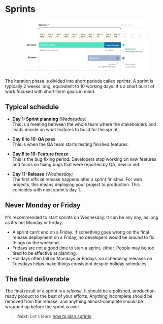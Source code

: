 # Sprints

<figure class='-bordered -w100'>
<img src='../images/example-sprint.png' alt='Example sprint' />
</figure>

The iteration phase is divided into short periods called *sprints*. A sprint is typically 2 weeks long, equivalent to 10 working days. It's a short burst of work focused with short-term goals in mind.

## Typical schedule

- **Day 1: Sprint planning** _(Wednesday)_<br>
  This is a meeting between the whole team where the stakeholders and leads decide on what features to build for the sprint.

- **Day 6 to 10: QA pass**<br>
  This is when the QA team starts testing finished features.

- **Day 8 to 10: Feature freeze**<br>
  This is the bug fixing period. Developers stop working on _new_ features and focus on fixing bugs that were reported by QA, new or old.

- **Day 11: Release** _(Wednesday)_<br>
  The first official release happens after a sprint finishes. For web projects, this means deploying your project to production. This coincides with next sprint's day 1.

## Never Monday or Friday

It's recommended to start sprints on Wednesday. It can be any day, as long as it's not Monday or Friday.

- A sprint can't end on a Friday. If something goes wrong on the final release deployment on a Friday, no developers would be around to fix things on the weekend.
- Fridays are not a good time to start a sprint, either. People may be too tired to be effective at planning.
- Holidays often fall on Mondays or Fridays, so scheduling releases on Tuesdays helps make things consistent despite holiday schedules.

## The final deliverable

The final result of a sprint is a *release*. It should be a polished, production-ready product to the best of your efforts. Anything incomplete should be removed from the release, and anything almost-complete should be wrapped up before the sprint is over.

> **Next:** Let's learn [how to plan sprints](sprint_planning.md).
